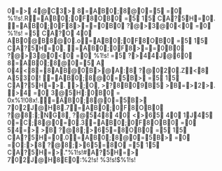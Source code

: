 0=>  4@C3>  8=AB0;8@0=5  =0  % 1 ! s ! . R =AB0;0F8OB0  =5  15  CA?5H=0.   =AB0;0F8>==0B0  ?@>3@0<0  =0  % 1 ! s !   =5  CA?O  40  AB0@B8@0. o =AB0;0F8OB0  =5  15  CA?5H=0.   =AB0;0F8>==0B0  ?@>3@0<0  =0  % 1 ! s !   =5  ?>44J@60  8=AB0;8@0=5  A  04<8=8AB@0B>@A:8  ?@020. Z <8  A530!   =AB0;8@0=5B>  =5  15  CA?5H=>.   >;O,   >?8B09B5  >B=>2>.   >4  =0  3@5H:0B0  =   0 x % 1 ! 0 8 x ! .  =AB0;8@0=5B>  702J@H8. 7 =AB0;0F8OB0  ?@8:;NG8,   ?@548  40  <>65  40  1J45  0=C;8@0=0. 3 =AB0;0F8OB0  =0  54=>  >B  ?@8;>65=8OB0  =5  15  CA?5H=0. 0 =AB0;8@0=5B>  =0  =O:>8  ?@8;>65=8O  =5  15  CA?5H=>. " % 1 ! s ! #A?5H=>  702J@H8E0: % 2 ! s !   % 3 ! s ! $ % 1 ! s !
